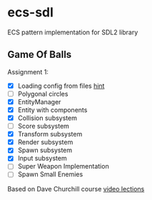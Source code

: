 # ecs-sdl

ECS pattern implementation for SDL2 library

## Game Of Balls

Assignment 1:
- [x] Loading config from files [hint](https://youtu.be/b-zZXFObb2o?si=rioryb1QRjwuIIjv&t=5602)
- [ ] Polygonal circles
- [x] EntityManager
- [x] Entity with components
- [x] Collision subsystem
- [ ] Score subsystem
- [x] Transform subsystem
- [x] Render subsystem
- [x] Spawn subsystem
- [x] Input subsystem
- [ ] Super Weapon Implementation
- [ ] Spawn Small Enemies

Based on Dave Churchill course [video lections](https://www.youtube.com/watch?v=hngvIDUMD88&list=PL_xRyXins849E1WPuutEApdyTa0Bfxhzq) 